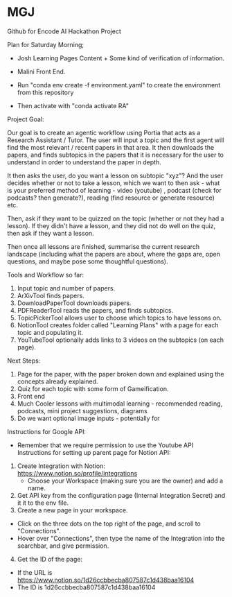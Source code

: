 # MGJ
Github for Encode AI Hackathon Project


Plan for Saturday Morning;
- Josh Learning Pages Content + Some kind of verification of information.
- Malini Front End. 


- Run "conda env create -f environment.yaml" to create the environment from this repository
- Then activate with "conda activate RA"


Project Goal: 

  Our goal is to create an agentic workflow using Portia that acts as a Research Assistant / Tutor. The user will input a topic and the first agent will find the most relevant / recent papers in that area. It then downloads the papers, and finds subtopics in the papers that it is necessary for the user to understand in order to understand the paper in depth. 

  It then asks the user, do you want a lesson on subtopic "xyz"? And the user decides whether or not to take a lesson, which we want to then ask - what is your preferred method of learning - video (youtube) , podcast (check for podcasts? then generate?), reading (find resource or generate resource) etc.

  Then, ask if they want to be quizzed on the topic (whether or not they had a lesson). If they didn't have a lesson, and they did not do well on the quiz, then ask if they want a lesson. 

  Then once all lessons are finished, summarise the current research landscape (including what the papers are about, where the gaps are, open questions, and maybe pose some thoughtful questions). 


Tools and Workflow so far: 

  1. Input topic and number of papers.
  2. ArXivTool finds papers.
  3. DownloadPaperTool downloads papers.
  4. PDFReaderTool reads the papers, and finds subtopics.
  5. TopicPickerTool allows user to choose which topics to have lessons on.
  6. NotionTool creates folder called "Learning Plans" with a page for each topic and populating it.
  7. YouTubeTool optionally adds links to 3 videos on the subtopics (on each page). 

Next Steps: 
  1. Page for the paper, with the paper broken down and explained using the concepts already explained.
  2. Quiz for each topic with some form of Gameification. 
  3. Front end
  4. Much Cooler lessons with multimodal learning - recommended reading, podcasts, mini project suggestions, diagrams
  5. Do we want optional image inputs - potentially for 

Instructions for Google API: 
- Remember that we require permission to use the Youtube API 
Instructions for setting up parent page for Notion API: 

1. Create Integration with Notion: https://www.notion.so/profile/integrations
   - Choose your Workspace (making sure you are the owner) and add a name.
2. Get API key from the configuration page (Internal Integration Secret) and it it to the env file. 
3. Create a new page in your workspace.
  - Click on the three dots on the top right of the page, and scroll to "Connections".
  - Hover over "Connections", then type the name of the Integration into the searchbar, and give permission.
4. Get the ID of the page: 
  - If the URL is https://www.notion.so/1d26ccbbecba807587c1d438baa16104
  - The ID is 1d26ccbbecba807587c1d438baa16104
